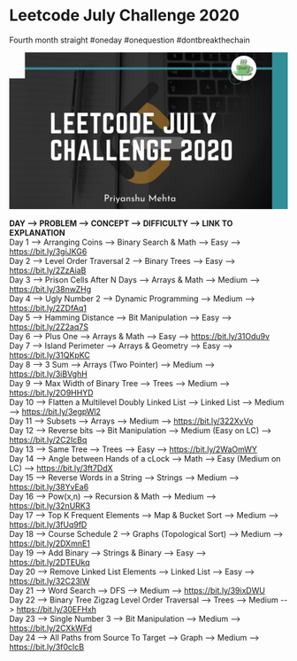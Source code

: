 # Leetcode July Challenge 2020
Fourth month straight #oneday #onequestion #dontbreakthechain

![](img.png)

**DAY -->  PROBLEM  -->  CONCEPT -->  DIFFICULTY   -->  LINK TO EXPLANATION** <br/>
Day 1 --> Arranging Coins --> Binary Search & Math  --> Easy --> https://bit.ly/3giJKG6 <br/>
Day 2 --> Level Order Traversal 2 --> Binary Trees --> Easy --> https://bit.ly/2ZzAiaB <br/>
Day 3 --> Prison Cells After N Days --> Arrays & Math --> Medium --> https://bit.ly/38nwZHg <br/>
Day 4 --> Ugly Number 2 --> Dynamic Programming --> Medium --> https://bit.ly/2ZDfAq1 <br/>
Day 5 --> Hamming Distance --> Bit Manipulation --> Easy --> https://bit.ly/2Z2aq7S <br/>
Day 6 --> Plus One --> Arrays & Math --> Easy --> https://bit.ly/31Odu9v <br/>
Day 7 --> Island Perimeter --> Arrays & Geometry --> Easy --> https://bit.ly/31QKpKC <br/>
Day 8 --> 3 Sum --> Arrays (Two Pointer) --> Medium --> https://bit.ly/3iBVghH <br/>
Day 9 --> Max Width of Binary Tree --> Trees --> Medium --> https://bit.ly/2O9HHYD <br/>
Day 10 --> Flatten a Multilevel Doubly Linked List --> Linked List --> Medium --> https://bit.ly/3egpWl2 <br/>
Day 11 --> Subsets --> Arrays --> Medium --> https://bit.ly/322XvVo <br/>
Day 12 --> Reverse bits --> Bit Manipulation --> Medium (Easy on LC) --> https://bit.ly/2C2IcBq <br/>
Day 13 --> Same Tree --> Trees --> Easy --> https://bit.ly/2WaOmWY <br/>
Day 14 --> Angle between Hands of a cLock --> Math --> Easy (Medium on LC) --> https://bit.ly/3ft7DdX <br/>
Day 15 --> Reverse Words in a String --> Strings --> Medium --> https://bit.ly/38YvEa6 <br/>
Day 16 --> Pow(x,n) --> Recursion & Math --> Medium --> https://bit.ly/32nURK3 <br/>
Day 17 --> Top K Frequent Elements --> Map & Bucket Sort --> Medium --> https://bit.ly/3fUq9fD <br/>
Day 18 --> Course Schedule 2 --> Graphs (Topological Sort) --> Medium --> https://bit.ly/2DXmnE1 <br/>
Day 19 --> Add Binary --> Strings & Binary --> Easy --> https://bit.ly/2DTEUkq <br/>
Day 20 --> Remove Linked List Elements --> Linked List --> Easy --> https://bit.ly/32C23lW <br/>
Day 21 --> Word Search --> DFS --> Medium --> https://bit.ly/39ixDWU <br/>
Day 22 --> Binary Tree Zigzag Level Order Traversal --> Trees --> Medium --> https://bit.ly/30EFHxh <br/>
Day 23 --> Single Number 3 --> Bit Manipulation --> Medium --> https://bit.ly/2CXkWFd <br/>
Day 24 --> All Paths from Source To Target --> Graph --> Medium --> https://bit.ly/3f0cIcB <br/>

